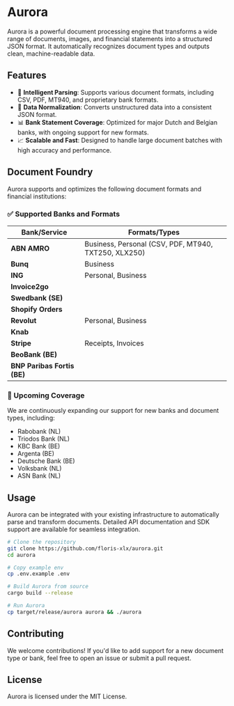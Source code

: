 # Aurora

Aurora is a powerful document processing engine that transforms a wide range of documents, images, and financial statements into a structured JSON format. It automatically recognizes document types and outputs clean, machine-readable data.

## Features

- 🧠 **Intelligent Parsing**: Supports various document formats, including CSV, PDF, MT940, and proprietary bank formats.
- 🔄 **Data Normalization**: Converts unstructured data into a consistent JSON format.
- 📊 **Bank Statement Coverage**: Optimized for major Dutch and Belgian banks, with ongoing support for new formats.
- 📈 **Scalable and Fast**: Designed to handle large document batches with high accuracy and performance.

## Document Foundry

Aurora supports and optimizes the following document formats and financial institutions:

### ✅ Supported Banks and Formats

| Bank/Service            | Formats/Types                          |
|-------------------------|----------------------------------------|
| **ABN AMRO**            | Business, Personal (CSV, PDF, MT940, TXT250, XLX250) |
| **Bunq**                | Business                               |
| **ING**                 | Personal, Business                     |
| **Invoice2go**          |                                        |
| **Swedbank (SE)**       |                                        |
| **Shopify Orders**      |                                        |
| **Revolut**             | Personal, Business                     |
| **Knab**                |                                        |
| **Stripe**              | Receipts, Invoices                     |
| **BeoBank (BE)**        |                                        |
| **BNP Paribas Fortis (BE)** |                                    |

### 📌 Upcoming Coverage

We are continuously expanding our support for new banks and document types, including:

- Rabobank (NL)
- Triodos Bank (NL)
- KBC Bank (BE)
- Argenta (BE)
- Deutsche Bank (BE)
- Volksbank (NL)
- ASN Bank (NL)

## Usage

Aurora can be integrated with your existing infrastructure to automatically parse and transform documents. Detailed API documentation and SDK support are available for seamless integration.

```bash
# Clone the repository
git clone https://github.com/floris-xlx/aurora.git
cd aurora

# Copy example env
cp .env.example .env

# Build Aurora from source
cargo build --release

# Run Aurora
cp target/release/aurora aurora && ./aurora
```

## Contributing

We welcome contributions! If you'd like to add support for a new document type or bank, feel free to open an issue or submit a pull request.

## License

Aurora is licensed under the MIT License.

